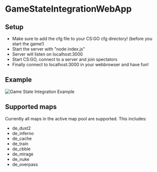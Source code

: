 # GameStateIntegrationWebApp

## Setup

- Make sure to add the cfg file to your CS:GO cfg directory! (before you start the game!)
- Start the server with "node index.js"
- Server will listen on localhost:3000
- Start CS:GO, connect to a server and join spectators
- Finally connect to localhost:3000 in your webbrowser and have fun!

## Example

![Game State Integration Example](https://github.com/Reeley/GameStateIntegrationWebApp/edit/master/example.jpg "Webpage example")

## Supported maps

Currently all maps in the active map pool are supported. This includes:
- de_dust2
- de_inferno
- de_cache
- de_train
- de_cbble
- de_mirage
- de_nuke
- de_overpass
